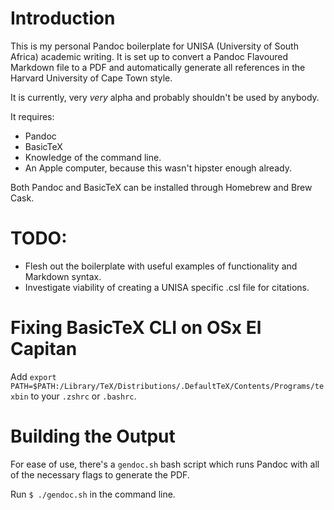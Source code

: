 # Introduction
This is my personal Pandoc boilerplate for UNISA (University of South Africa) academic writing. It is set up to convert a Pandoc Flavoured Markdown file to a PDF and automatically generate all references in the Harvard University of Cape Town style.

It is currently, very _very_ alpha and probably shouldn't be used by anybody.

It requires:
- Pandoc
- BasicTeX
- Knowledge of the command line.
- An Apple computer, because this wasn't hipster enough already.

Both Pandoc and BasicTeX can be installed through Homebrew and Brew Cask.

# TODO:
- Flesh out the boilerplate with useful examples of functionality and Markdown syntax.
- Investigate viability of creating a UNISA specific .csl file for citations.

# Fixing BasicTeX CLI on OSx El Capitan
Add `export PATH=$PATH:/Library/TeX/Distributions/.DefaultTeX/Contents/Programs/texbin` to your `.zshrc` or `.bashrc`.

# Building the Output
For ease of use, there's a `gendoc.sh` bash script which runs Pandoc with all of the necessary flags to generate the PDF.

Run `$ ./gendoc.sh` in the command line.
